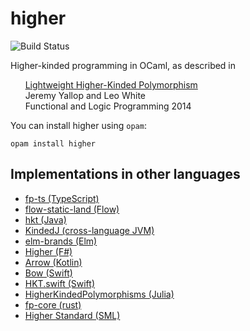 higher
======

![Build Status](https://github.com/ocamllabs/higher/workflows/Higher%20tests/badge.svg)

Higher-kinded programming in OCaml, as described in

&nbsp;&nbsp;&nbsp;&nbsp;&nbsp;&nbsp;[Lightweight Higher-Kinded Polymorphism][flops-2014-paper]<br/>
&nbsp;&nbsp;&nbsp;&nbsp;&nbsp;&nbsp;Jeremy Yallop and Leo White<br/>
&nbsp;&nbsp;&nbsp;&nbsp;&nbsp;&nbsp;Functional and Logic Programming 2014<br/>

You can install higher using `opam`:

```
opam install higher
```

Implementations in other languages
----------------------------------

* [fp-ts (TypeScript)](https://github.com/gcanti/fp-ts)
* [flow-static-land (Flow)](https://github.com/gcanti/flow-static-land)
* [hkt (Java)](https://github.com/derive4j/hkt)
* [KindedJ (cross-language JVM)](https://github.com/KindedJ/KindedJ)
* [elm-brands (Elm)](https://github.com/joneshf/elm-brands)
* [Higher (F#)](https://github.com/palladin/Higher)
* [Arrow (Kotlin)](http://arrow-kt.io/docs/patterns/error_handling/)
* [Bow (Swift)](https://bow-swift.io/docs/fp-concepts/higher-kinded-types/)
* [HKT.swift (Swift)](https://gist.github.com/anandabits/f12a77c49fc002cf68a5f1f62a0ac9c4)
* [HigherKindedPolymorphisms (Julia)](https://github.com/thautwarm/HigherKindedPolymorphisms.jl)
* [fp-core (rust)](https://github.com/JasonShin/fp-core.rs/blob/4564c429/README.md#higher-kinded-type-hkt)
* [Higher Standard (SML)](https://github.com/mmcqd/higher-standard)

[flops-2014-paper]: https://ocamllabs.github.io/higher/lightweight-higher-kinded-polymorphism.pdf
